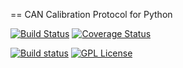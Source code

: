 
== CAN Calibration Protocol for Python


[![Build Status](https://travis-ci.org/pySART/pyccp.svg)](https://travis-ci.org/pySART/pyccp)
[![Coverage Status](https://coveralls.io/repos/github/pySART/pyccp/badge.svg?branch=master)](https://coveralls.io/github/pySART/pyccp?branch=master)


[![Build status](https://ci.appveyor.com/api/projects/status/u8fchg1awhkosloa?svg=true)](https://ci.appveyor.com/project/christoph2/pyccp)
[![GPL License](http://img.shields.io/badge/license-GPL-blue.svg)](http://opensource.org/licenses/GPL-2.0)



